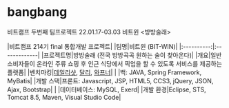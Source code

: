 # bangbang
비트캠프 두번째 팀프로젝트 22.01.17-03.03 비트윈 &lt;방방술래>

|비트캠프 214기 final 통합개발 프로젝트|
|팀명|비트윈 (BIT-WIN)|
|:----------:|:-------------|
|프로젝트명|방방술래 (전국 방방곡곡 원하는 술이 찾아온다)|
|개요|일반 소비자들이 온라인 주류 쇼핑 후 인근 식당에서 픽업을 할 수 있도록 서비스를 제공하는 플랫폼|
|벤치마킹|[데일리샷](https://www.dailyshot.co/), [달리](https://www.daligo.co.kr/), [와프너](https://www.wapener.com/)|
|   |백: JAVA, Spring Framework, MyBatis|
|개발 스택|프론트: Javascript, JSP, HTML5, CCS3, jQuery, JSON, Ajax, Bootstrap|
|   |데이터베이스: MySQL, Exerd|
|개발 환경|Eclipse, STS, Tomcat 8.5, Maven, Visual Studio Code|